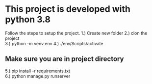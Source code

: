 # This project is developed with python 3.8

Follow the steps to setup the project.
1.) Create new folder
2.) clon the project  
3.) python -m venv env 
4.) ./env/Scripts/activate
## Make sure you are in project directory 
5.) pip install -r requirements.txt  
6.) python manage.py runserver
